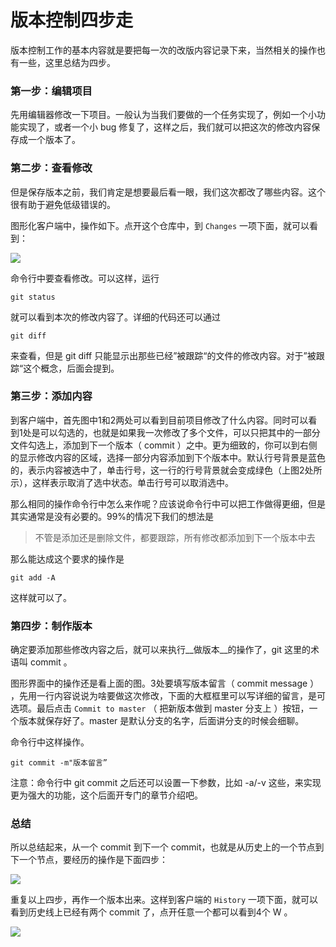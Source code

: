# 版本控制四步走

版本控制工作的基本内容就是要把每一次的改版内容记录下来，当然相关的操作也有一些，这里总结为四步。

### 第一步：编辑项目

先用编辑器修改一下项目。一般认为当我们要做的一个任务实现了，例如一个小功能实现了，或者一个小 bug 修复了，这样之后，我们就可以把这次的修改内容保存成一个版本了。

### 第二步：查看修改

但是保存版本之前，我们肯定是想要最后看一眼，我们这次都改了哪些内容。这个很有助于避免低级错误的。

图形化客户端中，操作如下。点开这个仓库中，到 `Changes` 一项下面，就可以看到：

![](http://o86bpj665.bkt.clouddn.com/gitbeijing/mac_change.png)


命令行中要查看修改。可以这样，运行

```
git status
```

就可以看到本次的修改内容了。详细的代码还可以通过

```
git diff
```

来查看，但是 git diff 只能显示出那些已经”被跟踪“的文件的修改内容。对于”被跟踪“这个概念，后面会提到。


### 第三步：添加内容


到客户端中，首先图中1和2两处可以看到目前项目修改了什么内容。同时可以看到1处是可以勾选的，也就是如果我一次修改了多个文件，可以只把其中的一部分文件勾选上，添加到下一个版本（ commit  ）之中。更为细致的，你可以到右侧的显示修改内容的区域，选择一部分内容添加到下个版本中。默认行号背景是蓝色的，表示内容被选中了，单击行号，这一行的行号背景就会变成绿色（上图2处所示），这样表示取消了选中状态。单击行号可以取消选中。


那么相同的操作命令行中怎么来作呢？应该说命令行中可以把工作做得更细，但是其实通常是没有必要的。99%的情况下我们的想法是

>不管是添加还是删除文件，都要跟踪，所有修改都添加到下一个版本中去

那么能达成这个要求的操作是

```
git add -A
```

这样就可以了。

### 第四步：制作版本

确定要添加那些修改内容之后，就可以来执行__做版本__的操作了，git 这里的术语叫 commit 。

图形界面中的操作还是看上面的图。3处要填写版本留言（ commit message ） ，先用一行内容说说为啥要做这次修改，下面的大框框里可以写详细的留言，是可选项。最后点击 `Commit to master` （ 把新版本做到 master 分支上 ）按钮，一个版本就保存好了。master 是默认分支的名字，后面讲分支的时候会细聊。

命令行中这样操作。

```
git commit -m"版本留言”
```

注意：命令行中 git commit 之后还可以设置一下参数，比如  -a/-v 这些，来实现更为强大的功能，这个后面开专门的章节介绍吧。

### 总结

所以总结起来，从一个 commit 到下一个 commit，也就是从历史上的一个节点到下一个节点，要经历的操作是下面四步：

![](http://o86bpj665.bkt.clouddn.com/gitbeijing/c2c.png)

重复以上四步，再作一个版本出来。这样到客户端的 `History` 一项下面，就可以看到历史线上已经有两个 commit 了，点开任意一个都可以看到4个 W 。

![](http://o86bpj665.bkt.clouddn.com/gitbeijing/local_4w.png)
